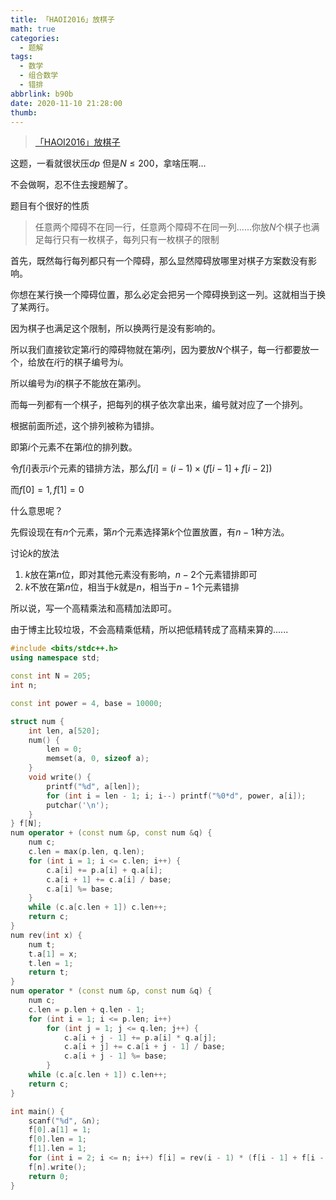 ```yaml
---
title: 「HAOI2016」放棋子
math: true
categories:
  - 题解
tags:
  - 数学
  - 组合数学
  - 错排
abbrlink: b90b
date: 2020-11-10 21:28:00
thumb:
---
```



> [「HAOI2016」放棋子](https://loj.ac/problem/2061)  

这题，一看就很状压$dp$
但是$N\leq 200$，拿啥压啊...

不会做啊，忍不住去搜题解了。

题目有个很好的性质

> 任意两个障碍不在同一行，任意两个障碍不在同一列......你放$N$个棋子也满足每行只有一枚棋子，每列只有一枚棋子的限制

首先，既然每行每列都只有一个障碍，那么显然障碍放哪里对棋子方案数没有影响。

你想在某行换一个障碍位置，那么必定会把另一个障碍换到这一列。这就相当于换了某两行。

因为棋子也满足这个限制，所以换两行是没有影响的。

所以我们直接钦定第$i$行的障碍物就在第$i$列，因为要放$N$个棋子，每一行都要放一个，给放在$i$行的棋子编号为$i$。

所以编号为$i$的棋子不能放在第$i$列。

而每一列都有一个棋子，把每列的棋子依次拿出来，编号就对应了一个排列。

根据前面所述，这个排列被称为错排。

即第$i$个元素不在第$i$位的排列数。

令$f[i]$表示$i$个元素的错排方法，那么$f[i]=(i-1)\times (f[i-1]+f[i-2])$

而$f[0]=1,f[1]=0$

什么意思呢？

先假设现在有$n$个元素，第$n$个元素选择第$k$个位置放置，有$n-1$种方法。

讨论$k$的放法

1. $k$放在第$n$位，即对其他元素没有影响，$n-2$个元素错排即可
2. $k$不放在第$n$位，相当于$k$就是$n$，相当于$n-1$个元素错排

所以说，写一个高精乘法和高精加法即可。



由于博主比较垃圾，不会高精乘低精，所以把低精转成了高精来算的......



```cpp
#include <bits/stdc++.h>
using namespace std;

const int N = 205;
int n;

const int power = 4, base = 10000;

struct num {
    int len, a[520];
    num() {
    	len = 0;
    	memset(a, 0, sizeof a);
    }
    void write() {
    	printf("%d", a[len]);
    	for (int i = len - 1; i; i--) printf("%0*d", power, a[i]);
    	putchar('\n');
    }
} f[N];
num operator + (const num &p, const num &q) {
	num c;
	c.len = max(p.len, q.len);
	for (int i = 1; i <= c.len; i++) {
		c.a[i] += p.a[i] + q.a[i];
		c.a[i + 1] += c.a[i] / base;
		c.a[i] %= base;
	}
	while (c.a[c.len + 1]) c.len++;
	return c;
}
num rev(int x) {
    num t;
    t.a[1] = x;
    t.len = 1;
    return t;
}
num operator * (const num &p, const num &q) {
	num c;
	c.len = p.len + q.len - 1;
    for (int i = 1; i <= p.len; i++)
    	for (int j = 1; j <= q.len; j++) {
    		c.a[i + j - 1] += p.a[i] * q.a[j];
    		c.a[i + j] += c.a[i + j - 1] / base;
    		c.a[i + j - 1] %= base;
    	}
    while (c.a[c.len + 1]) c.len++;
    return c;
}

int main() {
    scanf("%d", &n);
    f[0].a[1] = 1;
    f[0].len = 1;
    f[1].len = 1;
    for (int i = 2; i <= n; i++) f[i] = rev(i - 1) * (f[i - 1] + f[i - 2]);
    f[n].write();
    return 0;
} 
```

